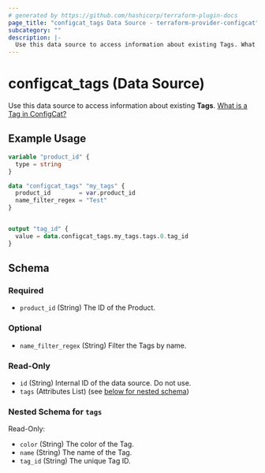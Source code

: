 ```yaml
---
# generated by https://github.com/hashicorp/terraform-plugin-docs
page_title: "configcat_tags Data Source - terraform-provider-configcat"
subcategory: ""
description: |-
  Use this data source to access information about existing Tags. What is a Tag in ConfigCat? https://configcat.com/docs/main-concepts
---
```


# configcat_tags (Data Source)

Use this data source to access information about existing **Tags**. [What is a Tag in ConfigCat?](https://configcat.com/docs/main-concepts)

## Example Usage

```terraform
variable "product_id" {
  type = string
}

data "configcat_tags" "my_tags" {
  product_id        = var.product_id
  name_filter_regex = "Test"
}


output "tag_id" {
  value = data.configcat_tags.my_tags.tags.0.tag_id
}
```

<!-- schema generated by tfplugindocs -->
## Schema

### Required

- `product_id` (String) The ID of the Product.

### Optional

- `name_filter_regex` (String) Filter the Tags by name.

### Read-Only

- `id` (String) Internal ID of the data source. Do not use.
- `tags` (Attributes List) (see [below for nested schema](#nestedatt--tags))

<a id="nestedatt--tags"></a>
### Nested Schema for `tags`

Read-Only:

- `color` (String) The color of the Tag.
- `name` (String) The name of the Tag.
- `tag_id` (String) The unique Tag ID.
